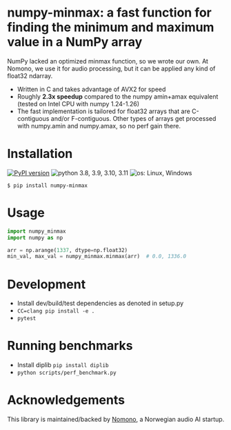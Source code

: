 # numpy-minmax: a fast function for finding the minimum and maximum value in a NumPy array

NumPy lacked an optimized minmax function, so we wrote our own. At Nomono, we use it for audio processing, but it can be applied any kind of float32 ndarray.

* Written in C and takes advantage of AVX2 for speed
* Roughly **2.3x speedup** compared to the numpy amin+amax equivalent (tested on Intel CPU with numpy 1.24-1.26)
* The fast implementation is tailored for float32 arrays that are C-contiguous and/or F-contiguous. Other types of arrays get processed with numpy.amin and numpy.amax, so no perf gain there.

# Installation

[![PyPI version](https://img.shields.io/pypi/v/numpy-minmax.svg?style=flat)](https://pypi.org/project/numpy-minmax/)
![python 3.8, 3.9, 3.10, 3.11](https://img.shields.io/badge/Python-3.8%20|%203.9%20|%203.10%20|%203.11-blue)
![os: Linux, Windows](https://img.shields.io/badge/OS-Linux%20|%20Windows-blue)

```
$ pip install numpy-minmax
```

# Usage

```py
import numpy_minmax
import numpy as np

arr = np.arange(1337, dtype=np.float32)
min_val, max_val = numpy_minmax.minmax(arr)  # 0.0, 1336.0
```

# Development

* Install dev/build/test dependencies as denoted in setup.py
* `CC=clang pip install -e .`
* `pytest`

# Running benchmarks
* Install diplib `pip install diplib`
* `python scripts/perf_benchmark.py`

# Acknowledgements

This library is maintained/backed by [Nomono](https://nomono.co/), a Norwegian audio AI startup.
